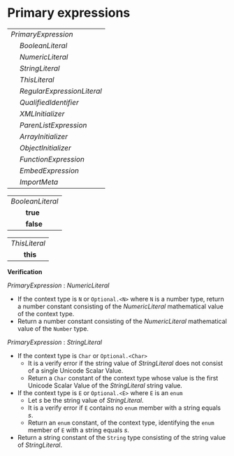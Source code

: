 # Primary expressions

<table>
    <tr>
        <td colspan="2"><i>PrimaryExpression</i></td>
    </tr>
    <tr>
        <td>&nbsp;</td><td><i>BooleanLiteral</i></td>
    </tr>
    <tr>
        <td>&nbsp;</td><td><i>NumericLiteral</i></td>
    </tr>
    <tr>
        <td>&nbsp;</td><td><i>StringLiteral</i></td>
    </tr>
    <tr>
        <td>&nbsp;</td><td><i>ThisLiteral</i></td>
    </tr>
    <tr>
        <td>&nbsp;</td><td><i>RegularExpressionLiteral</i></td>
    </tr>
    <tr>
        <td>&nbsp;</td><td><i>QualifiedIdentifier</i></td>
    </tr>
    <tr>
        <td>&nbsp;</td><td><i>XMLInitializer</i></td>
    </tr>
    <tr>
        <td>&nbsp;</td><td><i>ParenListExpression</i></td>
    </tr>
    <tr>
        <td>&nbsp;</td><td><i>ArrayInitializer</i></td>
    </tr>
    <tr>
        <td>&nbsp;</td><td><i>ObjectInitializer</i></td>
    </tr>
    <tr>
        <td>&nbsp;</td><td><i>FunctionExpression</i></td>
    </tr>
    <tr>
        <td>&nbsp;</td><td><i>EmbedExpression</i></td>
    </tr>
    <tr>
        <td>&nbsp;</td><td><i>ImportMeta</i></td>
    </tr>
</table>

<table>
    <tr>
        <td colspan="2"><i>BooleanLiteral</i></td>
    </tr>
    <tr>
        <td>&nbsp;</td><td><b>true</b></td>
    </tr>
    <tr>
        <td>&nbsp;</td><td><b>false</b></td>
    </tr>
</table>

<table>
    <tr>
        <td colspan="2"><i>ThisLiteral</i></td>
    </tr>
    <tr>
        <td>&nbsp;</td><td><b>this</b></td>
    </tr>
</table>

**Verification**

<i>PrimaryExpression</i> : <i>NumericLiteral</i>

* If the context type is `N` or `Optional.<N>` where `N` is a number type, return a number constant consisting of the <i>NumericLiteral</i> mathematical value of the context type.
* Return a number constant consisting of the <i>NumericLiteral</i> mathematical value of the `Number` type.

<i>PrimaryExpression</i> : <i>StringLiteral</i>

* If the context type is `Char` or `Optional.<Char>`
  * It is a verify error if the string value of <i>StringLiteral</i> does not consist of a single Unicode Scalar Value.
  * Return a `Char` constant of the context type whose value is the first Unicode Scalar Value of the <i>StringLiteral</i> string value.
* If the context type is `E` or `Optional.<E>` where `E` is an `enum`
  * Let *s* be the string value of <i>StringLiteral</i>.
  * It is a verify error if `E` contains no `enum` member with a string equals *s*.
  * Return an `enum` constant, of the context type, identifying the `enum` member of `E` with a string equals *s*.
* Return a string constant of the `String` type consisting of the string value of <i>StringLiteral</i>.